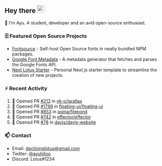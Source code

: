 ## Hey there <img src="https://media.giphy.com/media/hvRJCLFzcasrR4ia7z/giphy.gif" width="25" height="25">

📝 I'm Ayu. A student, developer and an avid open-source enthusiast.

### 🗄 Featured Open Source Projects

- [Fontsource](https://github.com/fontsource/fontsource) - Self-host Open Source fonts in neatly bundled NPM packages.
- [Google Font Metadata](https://github.com/fontsource/google-font-metadata) - A metadata generator that fetches and parses the Google Fonts API.
- [Next Lotus Starter](https://github.com/DecliningLotus/next-lotus-starter) - Personal Next.js starter template to streamline the creation of new projects.

### ⚡ Recent Activity

<!--START_SECTION:activity-->

1. 💪 Opened PR [#213](https://github.com/nk-o/jarallax/pull/213) in [nk-o/jarallax](https://github.com/nk-o/jarallax)
2. 💪 Opened PR [#1799](https://github.com/floating-ui/floating-ui/pull/1799) in [floating-ui/floating-ui](https://github.com/floating-ui/floating-ui)
3. 💪 Opened PR [#853](https://github.com/pqina/filepond/pull/853) in [pqina/filepond](https://github.com/pqina/filepond)
4. 💪 Opened PR [#742](https://github.com/effector/effector/pull/742) in [effector/effector](https://github.com/effector/effector)
5. 💪 Opened PR [#78](https://github.com/dayjs/dayjs-website/pull/78) in [dayjs/dayjs-website](https://github.com/dayjs/dayjs-website)
<!--END_SECTION:activity-->

### 📫 Contact

- Email: declininglotus@gmail.com
- Twitter: [@ayuhitoo](https://twitter.com/ayuhitoo)
- Discord: Lotus#1234
